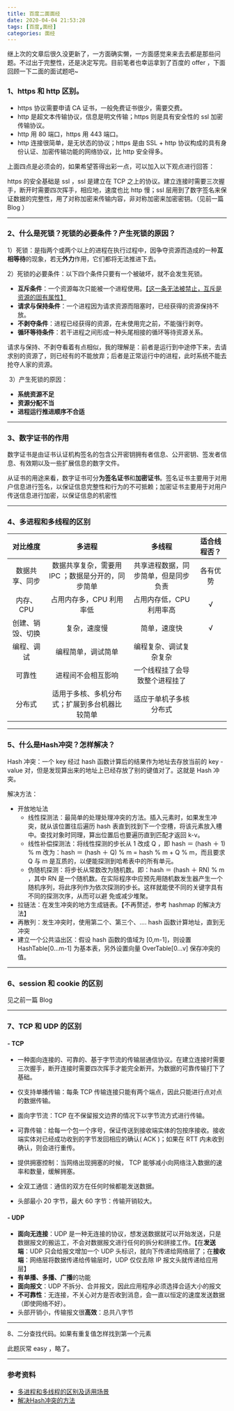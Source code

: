 ```yaml
---
title: 百度二面面经
date: 2020-04-04 21:53:28
tags: [百度,面经]
categories: 面经
---
```


继上次的文章后很久没更新了，一方面确实懒，一方面感觉来来去去都是那些问题。不过出于完整性，还是决定写完。目前笔者也幸运拿到了百度的 offer ，下面回顾一下二面的面试题吧~

<!-- more -->

### 1、https 和 http 区别。

- https 协议需要申请 CA 证书，一般免费证书很少，需要交费。
- http 是超文本传输协议，信息是明文传输；https 则是具有安全性的 ssl 加密传输协议。
- http 用 80 端口，https 用 443 端口。
- http 连接很简单，是无状态的协议；https 是由 SSL + http 协议构成的具有身份认证、加密传输功能的网络协议，比 http 安全得多。

上面四点是必须会的，如果希望答得出彩一点，可以加入以下观点进行回答：

https 的安全基础是 ssl ，ssl 是建立在 TCP 之上的协议。建立连接时需要三次握手，断开时需要四次挥手，相应地，速度也比 http 慢；ssl 层用到了数字签名来保证数据的完整性，用了对称加密来传输内容，非对称加密来加密密钥。（见前一篇 Blog ）



---

### 2、什么是死锁？死锁的必要条件？产生死锁的原因？

​	1）死锁：是指两个或两个以上的进程在执行过程中，因争夺资源而造成的一种**互相等待**的现象，若无**外力**作用，它们都将无法推进下去。



​	2）死锁的必要条件：以下四个条件只要有一个被破坏，就不会发生死锁。

- **互斥条件**：一个资源每次只能被一个进程使用。<u>【这一条无法被禁止，互斥是资源的固有属性】</u>
- **请求与保持条件**：一个进程因为请求资源而阻塞时，已经获得的资源保持不放。
- **不剥夺条件**：进程已经获得的资源，在未使用完之前，不能强行剥夺。
- **循环等待条件**：若干进程之间形成一种头尾相接的循环等待资源关系。

 请求与保持、不剥夺看着有点相似，我的理解是：前者是运行到中途停下来，去请求别的资源了，则已经有的不能放弃；后者是正常运行中的进程，此时系统不能去抢夺人家的资源。



​	3）产生死锁的原因：

- **系统资源不足**
- **资源分配不当**
- **进程运行推进顺序不合适**



---

### 3、数字证书的作用

数字证书是由证书认证机构签名的包含公开密钥拥有者信息、公开密钥、签发者信息、有效期以及一些扩展信息的数字文件。

从证书的用途来看，数字证书可分**为签名证书**和**加密证书**。签名证书主要用于对用户信息进行签名，以保证信息完整性和行为的不可抵赖；加密证书主要用于对用户传送信息进行加密，以保证信息的机密性



---

### 4、多进程和多线程的区别

|     对比维度     |                      多进程                       |                多线程                | 适合线程否？ |
| :--------------: | :-----------------------------------------------: | :----------------------------------: | :----------: |
|  数据共享、同步  | 数据共享复杂，需要用 IPC ；数据是分开的，同步简单 | 共享进程数据，同步简单，但是同步负责 |   各有优势   |
|    内存、CPU     |             占用内存多，CPU 利用率低              |       占用内存低，CPU 利用率高       |      √       |
| 创建、销毁、切换 |                   复杂，速度慢                    |             简单，速度快             |      √       |
|    编程、调试    |                编程简单，调试简单                 |        编程复杂、调试复杂复杂        |              |
|      可靠性      |                进程间不会相互影响                 |    一个线程挂了会导致整个进程挂了    |              |
|      分布式      |  适用于多核、多机分布式；扩展到多台机器比较简单   |        适应于单机子多核分布式        |              |



---

### 5、什么是Hash冲突？怎样解决？

Hash 冲突：一个 key 经过 hash 函数计算后的结果作为地址去存放当前的 key - value 对，但是发现算出来的地址上已经存放了别的键值对了。这就是 Hash 冲突。



解决方法：

- 开放地址法
  - 线性探测法：最简单的处理处理冲突的方法。插入元素时，如果发生冲突，就从该位置往后遍历 hash 表直到找到下一个空槽，将该元素放入槽中。查找对象时同理，算出位置后也要遍历直到匹配才返回 k-v。
  - 线性补偿探测法：将线性探测的步长从 1 改成 Q ，即 hash ＝ (hash ＋ 1) % m 改为：hash ＝ (hash ＋ Q) % m = hash % m + Q % m，而且要求 Q 与 m 是互质的，以便能探测到哈希表中的所有单元。
  - 伪随机探测：将步长从常数改为随机数。即：hash ＝ (hash ＋ RN) % m ，其中 RN 是一个随机数。在实际程序中应预先用随机数发生器产生一个随机序列，将此序列作为依次探测的步长。这样就能使不同的关键字具有不同的探测次序，从而可以避 免或减少堆聚。
- 拉链法：在发生冲突的地方生成链表。【不再赘述，参考 hashmap 的解决方法】
- 再散列：发生冲突时，使用第二个、第三个、.... hash 函数计算地址，直到无冲突
- 建立一个公共溢出区：假设 hash 函数的值域为 [0,m-1]，则设置 HashTable[0...m-1] 为基本表，另外设置向量 OverTable[0...v] 保存冲突的值。

---

### 6、session 和 cookie 的区别

见之前一篇 Blog

---

### 7、TCP 和 UDP 的区别

#### - TCP

- 一种面向连接的、可靠的、基于字节流的传输层通信协议。在建立连接时需要三次握手，断开连接时需要四次挥手才能完全断开。为数据的可靠传输打下了基础。

- 仅支持单播传输：每条 TCP 传输连接只能有两个端点，因此只能进行点对点的数据传输。
- 面向字节流：TCP 在不保留报文边界的情况下以字节流方式进行传输。
- 可靠传输：给每一个包一个序号，保证传送到接收端实体的包按序接收。接收端实体对已经成功收到的字节发回相应的确认( ACK )；如果在 RTT 内未收到确认，则会进行重传。
- 提供拥塞控制：当网络出现拥塞的时候， TCP 能够减小向网络注入数据的速率和数量，缓解拥塞。
- 全双工通信：通信的双方在任何时候都能发送数据。
- 头部最小 20 字节，最大 60 字节：传输开销较大。



#### - UDP

- **面向无连接**：UDP 是一种无连接的协议，想发送数据就可以开始发送，只是数据报文的搬运工，不会对数据报文进行任何的拆分和拼接工作。【在**发送端**：UDP 只会给报文增加一个 UDP 头标识，就向下传递给网络层了；在**接收端**：网络层将数据传递给传输层时，UDP 仅仅去除 IP 报文头就传递给应用层】
- **有单播、多播、广播**的功能
- **面向报文**：UDP 不拆分、合并报文，因此应用程序必须选择合适大小的报文
- **不可靠性**：无连接，不关心对方是否收到消息，会一直以恒定的速度发送数据（即使网络不好）。
- 头部开销小，传输报文很**高效**：总共八字节



---

8、二分查找代码。如果有重复值怎样找到第一个元素

此题灰常 easy ，略了。

---

### 参考资料

- [多进程和多线程的区别及适用场景](https://blog.csdn.net/RUN32875094/article/details/79515384)
- [解决Hash冲突的方法](https://blog.csdn.net/u012104435/article/details/47951357)